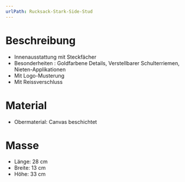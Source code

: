 ```yaml
---
urlPath: Rucksack-Stark-Side-Stud
---
```


# Beschreibung
- Innenausstattung mit Steckfächer
- Besonderheiten : Goldfarbene Details, Verstellbarer Schulterriemen, Nieten-Applikationen
- Mit Logo-Musterung
- Mit Reissverschluss

# Material
- Obermaterial: Canvas beschichtet

# Masse
- Länge: 28 cm
- Breite: 13 cm
- Höhe: 33 cm
